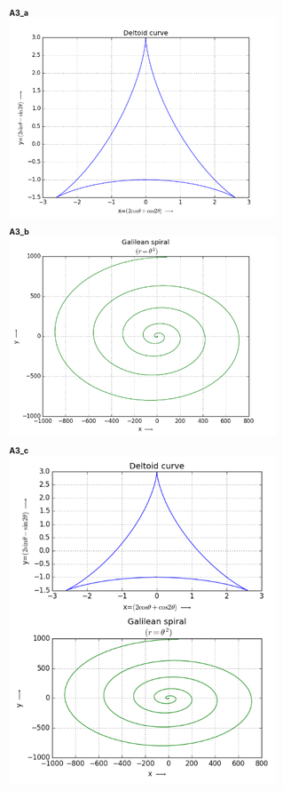 **A3_a**
<img src="A3_a.png" width="480" />

**A3_b**
<img src="A3_b.png" width="480" />

**A3_c**
<img src="A3_c.png" width="480" />
